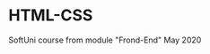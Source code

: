 # HTML-CSS
SoftUni course from module "Frond-End" May 2020

<!DOCTYPE html>
<html lang="en">

<head>
    <meta charset="UTF-8">
    <meta name="viewport" content="width=device-width, initial-scale=1.0">
    <title>Social Media Icons</title>
    <style>
        @import url("https://cdnjs.cloudflare.com/ajax/libs/font-awesome/4.7.0/css/font-awesome.min.css");

        ul {
            display: inline-block;
        }

        ul,
        .fa {
            position: absolute;
            top: 50%;
            left: 50%;
            transform: translate(-50%, -50%);
        }

        a {
            border-radius: 50%;
        }


        li {
            margin-left: 15px;
            display: inline-block;
            list-style: none;
            position: relative;
            height: 50px;
            width: 50px;
            -moz-border-radius: 50%;
            -webkit-border-radius: 50%;
            background-color: rgb(240, 240, 240);
        }

        .fa {
            color: black;
        }

        .fa:hover {
            cursor: pointer;
        }

        .fa-facebook-square:hover {
            color: rgb(66, 103, 178);
        }

        .fa-twitter:hover {
            color: rgb(29, 161, 242);
        }

        .fa-google-plus-circle:hover {
            color: rgb(219, 68, 55);
        }

        .fa-linkedin-square:hover {
            color: rgb(40, 103, 178);
        }

        .fa-instagram:hover {
            color: rgb(64, 93, 230);
        }
    </style>
</head>

<body>
    <ul>
        <li>
            <a href=""></a>
            <i class="fa fa-facebook-square fa-lg" aria-hidden="true"></i>
        </li>
        <li>
            <a href=""></a>
            <i class="fa fa-twitter fa-lg" aria-hidden="true"></i>
        </li>
        <li>
            <a href=""></a>
            <i class="fa fa-google-plus-circle fa-lg" aria-hidden="true"></i>
        </li>
        <li>
            <a href=""></a>
            <i class="fa fa-linkedin-square fa-lg" aria-hidden="true"></i>
        </li>
        <li>
            <a href=""></a>
            <i class="fa fa-instagram fa-lg" aria-hidden="true"></i>
        </li>
    </ul>
</body>

</html>

